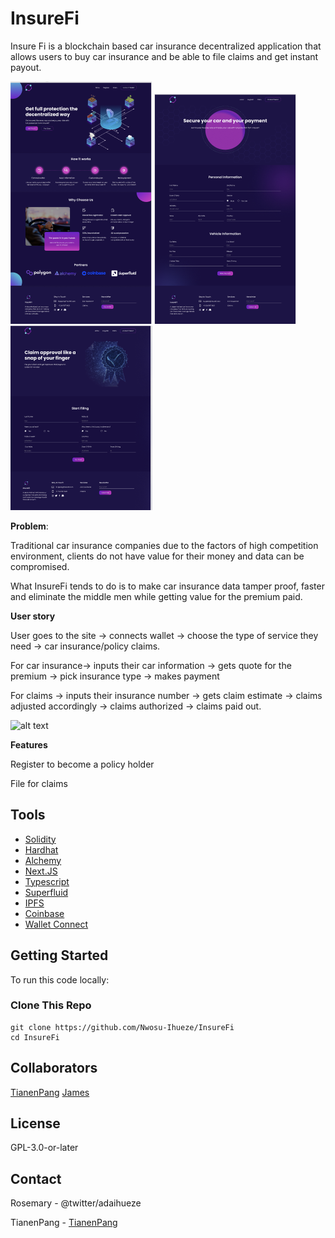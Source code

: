# InsureFi

Insure Fi is a blockchain based car insurance decentralized application that allows users to buy car insurance and be able to file claims and get instant payout.

![alt text](https://github.com/Nwosu-Ihueze/InsureFi/blob/1f8f93eebaff79097033f593a410dda972e23098/Homepage.png?raw=true)
![alt text](https://github.com/Nwosu-Ihueze/InsureFi/blob/1f8f93eebaff79097033f593a410dda972e23098/Registration.png?raw=true)
![alt text](https://github.com/Nwosu-Ihueze/InsureFi/blob/1f8f93eebaff79097033f593a410dda972e23098/Claim.png?raw=true)

**Problem**:

Traditional car insurance companies due to the factors of high competition environment, clients do not have value for their money and data can be compromised.

What InsureFi tends to do is to make car insurance data tamper proof, faster and eliminate the middle men while getting value for the premium paid.

**User story** 

User goes to the site → connects wallet → choose the type of service they need → car insurance/policy claims.

For car insurance→ inputs their car information → gets quote for the premium → pick insurance type → makes payment

For claims → inputs their insurance number → gets claim estimate → claims adjusted accordingly → claims authorized → claims paid out.

![alt text](https://github.com/Nwosu-Ihueze/InsureFi/blob/9415eaf3fec307ce6739f9522c376218a07c93e1/story.pngraw=true)

**Features**

Register to become a policy holder

File for claims

## Tools
- [Solidity](https://soliditylang.org/)
- [Hardhat](https://hardhat.org/)
- [Alchemy](https://www.alchemy.com/)
- [Next.JS](https://nextjs.org/)
- [Typescript](https://www.typescriptlang.org/)
- [Superfluid](https://www.superfluid.finance/)
- [IPFS](https://ipfs.io/)
- [Coinbase](https://www.coinbase.com/)
- [Wallet Connect](https://walletconnect.com/)

## Getting Started
To run this code locally:

### Clone This Repo
```
git clone https://github.com/Nwosu-Ihueze/InsureFi
cd InsureFi
```

<!-- ### Install Dependencies
Using the **[pnpm](https://pnpm.io)** package manager. [How to install pnpm?](https://pnpm.io/installation)
```
pnpm install
```

### Compile The Contract
```
pnpm build:loan
``` -->

<!-- ### Frontend Instructions

```bash
# start dev server, default on localhost:3000
$ pnpm dev:frontend

# build production
$ pnpm build:frontend

# run production server
$ pnpm start:frontend
``` -->

## Collaborators
[TianenPang](https://github.com/TianenPang)
[James](https://github.com/jefedcreator)

## License
GPL-3.0-or-later

## Contact
Rosemary - @twitter/adaihueze

TianenPang - [TianenPang](https://github.com/TianenPang)
